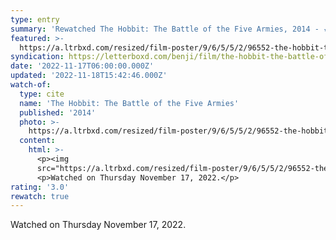 ```yaml
---
type: entry
summary: 'Rewatched The Hobbit: The Battle of the Five Armies, 2014 - ★★★'
featured: >-
  https://a.ltrbxd.com/resized/film-poster/9/6/5/5/2/96552-the-hobbit-the-battle-of-the-five-armies-0-600-0-900-crop.jpg?v=fcaa9a2943
syndication: https://letterboxd.com/benji/film/the-hobbit-the-battle-of-the-five-armies/1/
date: '2022-11-17T06:00:00.000Z'
updated: '2022-11-18T15:42:46.000Z'
watch-of:
  type: cite
  name: 'The Hobbit: The Battle of the Five Armies'
  published: '2014'
  photo: >-
    https://a.ltrbxd.com/resized/film-poster/9/6/5/5/2/96552-the-hobbit-the-battle-of-the-five-armies-0-600-0-900-crop.jpg?v=fcaa9a2943
  content:
    html: >-
      <p><img
      src="https://a.ltrbxd.com/resized/film-poster/9/6/5/5/2/96552-the-hobbit-the-battle-of-the-five-armies-0-600-0-900-crop.jpg?v=fcaa9a2943"/></p>
      <p>Watched on Thursday November 17, 2022.</p>
rating: '3.0'
rewatch: true
---
```

Watched on Thursday November 17, 2022.
